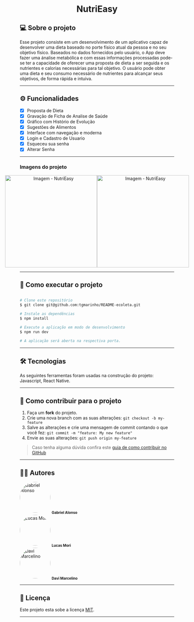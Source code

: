 <h1 align="center">
    NutriEasy
</h1>

## 💻 Sobre o projeto

<p>Esse projeto consiste em um desenvolvimento de um aplicativo capaz de desenvolver uma dieta baseado no porte físico atual da pessoa e no seu objetivo físico.
Baseados no dados fornecidos pelo usuário, o App deve fazer uma ánalise metabólica e com essas informações processadas pode-se ter a capacidade de oferecer uma proposta de dieta a ser seguida e os nutrientes e calorias necessárias para tal objetivo.
O usuário pode obter uma dieta e seu consumo necessário de nutrientes para alcançar seus objetivos, de forma rápida e intuiva.</p>

---

## ⚙️ Funcionalidades

- [x] Proposta de Dieta
- [x] Gravação de Ficha de Analise de Saúde
- [x] Gráfico com Histório de Evolução
- [x] Sugestões de Alimentos
- [x] Interface com navegação e moderna
- [x] Login e Cadastro de Usuario 
- [x] Esqueceu sua senha
- [x] Alterar Senha

---

### Imagens do projeto

<p align="center" style="display: flex; align-items: flex-start; justify-content: center;">
  <img alt="Imagem - NutriEasy" title="Imagem - NutriEasy" src="https://user-images.githubusercontent.com/25436067/139607483-bf600931-c8fc-44cf-bc65-5f38bc0b8049.png" width="300px">

  <img alt="Imagem - NutriEasy" title="Imagem - NutriEasy" src="https://user-images.githubusercontent.com/25436067/139607509-63806f3f-7d35-4809-bd79-90264f3092eb.png" width="300px">
</p>

---

## 🚀 Como executar o projeto
```bash

# Clone este repositório
$ git clone git@github.com:tgmarinho/README-ecoleta.git

# Instale as dependências
$ npm install

# Execute a aplicação em modo de desenvolvimento
$ npm run dev

# A aplicação será aberta na respectiva porta.

```

---

## 🛠 Tecnologias

As seguintes ferramentas foram usadas na construção do projeto: Javascript, React Native.

---

## 💪 Como contribuir para o projeto

1. Faça um **fork** do projeto.
2. Crie uma nova branch com as suas alterações: `git checkout -b my-feature`
3. Salve as alterações e crie uma mensagem de commit contando o que você fez: `git commit -m "feature: My new feature"`
4. Envie as suas alterações: `git push origin my-feature`
> Caso tenha alguma dúvida confira este [guia de como contribuir no GitHub](./CONTRIBUTING.md)

---

## 👨‍💻 Autores
 <img style="border-radius: 50%;" src="https://user-images.githubusercontent.com/25436067/139539673-0901e87c-b021-46bd-b173-795d4ed94e9a.png" width="100px;" alt="Gabriel Alonso"/>
 <sub><b>Gabriel Alonso</b></sub>
 <br />
 <img style="border-radius: 50%;" src="https://user-images.githubusercontent.com/25436067/139607934-ccfab16e-aae7-4310-974f-cf839a57cc7d.png" width="100px;" alt="Lucas Mori"/>
 <sub><b>Lucas Mori</b></sub>
 <br />
 <img style="border-radius: 50%;" src="https://user-images.githubusercontent.com/25436067/139607959-a19f3a25-8e0c-4b5f-99a3-3a7df7e769ed.png" width="100px;" alt="Davi Marcelino"/>
 <sub><b>Davi Marcelino</b></sub>
 <br />
 
---

## 📝 Licença

Este projeto esta sobe a licença [MIT](./LICENSE).

---
